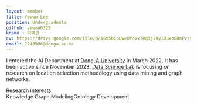 ```yaml
---
layout: member
title: Yewon Lee
position: Undergraduate
github: yewon0325
kname : 이예원
cv: https://drive.google.com/file/d/16m5bOpDweOfoVx7RgIj29yIDuxoGDnPv/view?usp=drive_link, YewonLee CV
email: 2243986@donga.ac.kr
---
```


I entered the AI Department at [Dong-A University](https://english.donga.ac.kr/sites/english/index.do) in March 2022. It has been active since November 2023. [Data Science Lab](https://www.datasciencelabs.org/) is focusing on research on location selection methodology using data mining and graph networks.

<div class="head">Research interests</div>
<span class="badge badge-info">Knowledge Graph Modeling</span><span class="badge badge-danger">Ontology Development</span>
